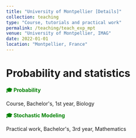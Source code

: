 ```yaml
---
title: "University of Montpellier [Details]"
collection: teaching
type: "Course, tutorials and practical work"
permalink: /teaching/teach_exp_mpt
venue: "University of Montpellier, IMAG"
date: 2022-01-01
location: "Montpellier, France"
---
```


# Probability and statistics 

<span style="color:green"> **🎓 Probability** </span>

Course, Bachelor's, 1st year, Biology

<span style="color:green"> **🎓 Stochastic Modeling** </span>

Practical work, Bachelor's, 3rd year, Mathematics


